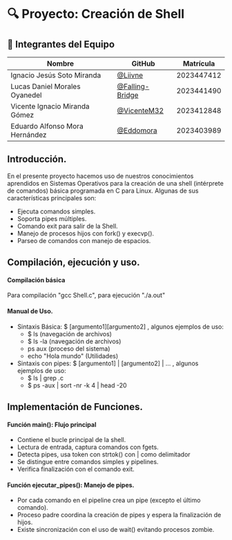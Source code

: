 # 🔍 Proyecto: Creación de Shell

## 👥 Integrantes del Equipo

| Nombre | GitHub | Matrícula |
|--------|--------|-----------|
| Ignacio Jesús Soto Miranda |  [@Liivne](http://github.com/Liivne)  | 2023447412 | 
| Lucas Daniel Morales Oyanedel | [@Falling-Bridge](https://github.com/Falling-Bridge) | 2023441490 |
| Vicente Ignacio Miranda Gómez | [@VicenteM32](https://github.com/VicenteM32) | 2023412848 |
| Eduardo Alfonso Mora Hernández| [@Eddomora](https://github.com/Eddomora) | 2023403989 |

## Introducción.
En el presente proyecto hacemos uso de nuestros conocimientos aprendidos en Sistemas Operativos para la creación de una shell (intérprete de comandos) básica programada en C para Linux.
Algunas de sus características principales son:
 * Ejecuta comandos simples.
 * Soporta pipes múltiples.
 * Comando exit para salir de la Shell.
 * Manejo de procesos hijos con fork() y execvp().
 * Parseo de comandos con manejo de espacios.

## Compilación, ejecución y uso.
#### Compilación básica
Para compilación "gcc Shell.c", para ejecución "./a.out" 
#### Manual de Uso.
- Sintaxis Básica: $ [argumento1][argumento2] , algunos ejemplos de uso:
  * $ ls (navegación de archivos)
  * $ ls -la (navegación de archivos)
  * ps aux (proceso del sistema)
  * echo "Hola mundo" (Utilidades)
- Sintaxis con pipes: $ [argumento1] | [argumento2] | ... , algunos ejemplos de uso:
  * $ ls | grep .c
  * $ ps -aux | sort -nr -k 4 | head -20

## Implementación de Funciones.
#### Función main(): Flujo principal
 * Contiene el bucle principal de la shell.
 * Lectura de entrada, captura comandos con fgets.
 * Detecta pipes, usa token con strtok() con | como delimitador
 * Se distingue entre comandos simples y pipelines.
 * Verifica finalización con el comando exit.
#### Función ejecutar_pipes(): Manejo de pipes.
* Por cada comando en el pipeline crea un pipe (excepto el último comando).
* Proceso padre coordina la creación de pipes y espera la finalización de hijos.
* Existe sincronización con el uso de wait() evitando procesos zombie.

